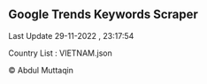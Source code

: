 

## Google Trends Keywords Scraper 
 
Last Update 29-11-2022 , 23:17:54

Country List :
VIETNAM.json



© Abdul Muttaqin 
